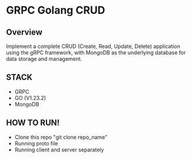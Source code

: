 # GRPC Golang CRUD

## Overview
Implement a complete CRUD (Create, Read, Update, Delete) application using the gRPC framework, with MongoDB as the underlying database for data storage and management.

## STACK
- GRPC
- GO (V1.23.2)
- MongoDB

## HOW TO RUN!
- Clone this repo "git clone repo_name" 
- Running proto file
- Running client and server separately
